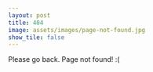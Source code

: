 ```yaml
---
layout: post
title: 404
image: assets/images/page-not-found.jpg
show_tile: false
---
```


Please go back.
Page not found! :(